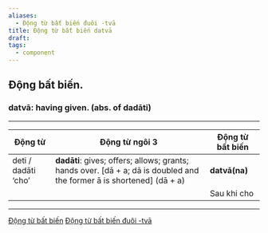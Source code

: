 ```yaml
---
aliases:
  - Động từ bất biến đuôi -tvā
title: Động từ bất biến datvā
draft: 
tags:
  - component
---
```


## Động bất biến.
### **datvā**: having given. (abs. of dadāti)

---

| Động từ             | Động từ ngôi 3                                                                                                        | Động từ bất biến |
| ------------------- | --------------------------------------------------------------------------------------------------------------------- | ---------------- |
| deti / dadāti ‘cho’ | **dadāti**: gives; offers; allows; grants; hands over. [dā + a; dā is doubled and the former ā is shortened] (dā + a) | **datvā(na)**    |
|                     |                                                                                                                       | Sau khi cho      |

---
[Động từ bất biến](../Ngữ%20pháp/Động%20từ%20bất%20biến.md)
[Động từ bất biến đuôi -tvā](datvā.md)
